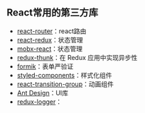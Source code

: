 ## React常用的第三方库

* [react-router](https://github.com/ReactTraining/react-router)：react路由
* [react-redux](https://github.com/reduxjs/react-redux)：状态管理
* [mobx-react](https://github.com/mobxjs/mobx-react)：状态管理
* [redux-thunk](https://github.com/reduxjs/redux-thunk)：在 Redux 应用中实现异步性
* [formik](https://github.com/jaredpalmer/formik)：表单严验证
* [styled-components](https://github.com/styled-components/styled-components)：样式化组件
* [react-transition-group](https://github.com/reactjs/react-transition-group)：动画组件
* [Ant Design](https://github.com/ant-design/ant-design)：UI库
* [redux-logger](日志)：